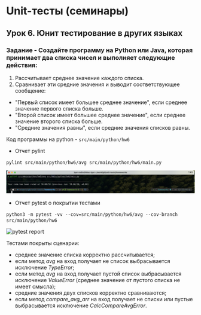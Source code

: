 # Unit-тесты (семинары)

## Урок 6. Юнит тестирование в других языках

### Задание - Создайте программу на Python или Java, которая принимает два списка чисел и выполняет следующие действия:

1. Рассчитывает среднее значение каждого списка.
2. Сравнивает эти средние значения и выводит соответствующее сообщение:

- "Первый список имеет большее среднее значение", если среднее значение первого списка больше.
- "Второй список имеет большее среднее значение", если среднее значение второго списка больше.
- "Средние значения равны", если средние значения списков равны.

Код программы на python - ```src/main/python/hw6```

- Отчет pylint

```commandline
pylint src/main/python/hw6/avg src/main/python/hw6/main.py
```

<img src="pylint.png" alt="pylint report" width="800" height="auto">

- Отчет pytest о покрытии тестами

```commandline
python3 -m pytest -vv --cov=src/main/python/hw6/avg --cov-branch src/main/python/hw6 
```

<img src="pytest.png" alt="pytest report" width="800" height="auto">

Тестами покрыты сценарии:

- среднее значение списка корректно рассчитывается;
- если метод _avg_ на вход получает не список выбрасывается исключение _TypeError_;
- если метод _avg_ на вход получает пустой список выбрасывается исключение _ValueError_ (среднее значение от пустого
  списка не имеет смысла);
- средние значения двух списков корректно сравниваются;
- если метод _compare_avg_arr_ на вход получает не списки или пустые выбрасывается исключение _CalcCompareAvgError_.
